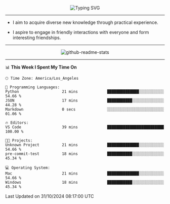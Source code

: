 <p align="center">
  <img src="https://readme-typing-svg.demolab.com?font=Fira+Code&weight=500&size=32&duration=2500&pause=1600&center=true&vCenter=true&random=false&width=1024&height=64&lines=Hi+there+%F0%9F%91%8B;I'm+delighted+you+could+make+it+here+%F0%9F%8E%89;I'm+Harry%2C+a+college+student+still+finding+my+way" alt="Typing SVG" />
</p>


---


- I aim to acquire diverse new knowledge through practical experience.

- I aspire to engage in friendly interactions with everyone and form interesting friendships.


---


<p align="center">
  <img src="https://github-readme-stats.vercel.app/api?username=Harry-Jing&show_icons=true" alt="github-readme-stats"/>
</p>


---

<!--START_SECTION:waka-->
📊 **This Week I Spent My Time On** 

```text
🕑︎ Time Zone: America/Los_Angeles

💬 Programming Languages: 
Python                   21 mins             ██████████████░░░░░░░░░░░   54.66 % 
JSON                     17 mins             ███████████░░░░░░░░░░░░░░   44.28 % 
Markdown                 0 secs              ░░░░░░░░░░░░░░░░░░░░░░░░░   01.06 % 

🔥 Editors: 
VS Code                  39 mins             █████████████████████████   100.00 % 

🐱‍💻 Projects: 
Unknown Project          21 mins             ██████████████░░░░░░░░░░░   54.66 % 
pre-commit-test          18 mins             ███████████░░░░░░░░░░░░░░   45.34 % 

💻 Operating System: 
Mac                      21 mins             ██████████████░░░░░░░░░░░   54.66 % 
Windows                  18 mins             ███████████░░░░░░░░░░░░░░   45.34 % 
```


 Last Updated on 31/10/2024 08:17:00 UTC
<!--END_SECTION:waka-->
